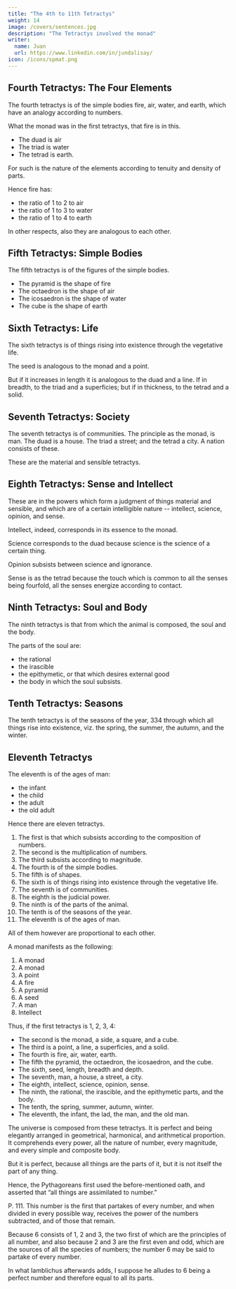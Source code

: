 ```yaml
---
title: "The 4th to 11th Tetractys"
weight: 14
image: /covers/sentences.jpg
description: "The Tetractys involved the monad"
writer:
  name: Juan
  url: https://www.linkedin.com/in/jundalisay/
icon: /icons/spmat.png
---
```





## Fourth Tetractys: The Four Elements

The fourth tetractys is of the simple bodies fire, air, water, and earth, which have an analogy according to numbers. 

What the monad was in the first tetractys, that fire is in this. 
- The duad is air
- The triad is water
- The tetrad is earth. 

For such is the nature of the elements according to tenuity and density of parts. 

Hence fire has:
- the ratio of 1 to 2 to air
- the ratio of 1 to 3 to water
- the ratio of 1 to 4 to earth

In other respects, also they are analogous to each other.


## Fifth Tetractys: Simple Bodies

The fifth tetractys is of the figures of the simple bodies. 

- The pyramid is the shape of fire
- The octaedron is the shape of air 
- The icosaedron is the shape of water
- The cube is the shape of earth


## Sixth Tetractys: Life

The sixth tetractys is of things rising into existence through the vegetative life. 

The seed is analogous to the monad and a point.

But if it increases in length it is analogous to the duad and a line. If in breadth, to the triad and a superficies; but if in thickness, to the tetrad and a solid.


## Seventh Tetractys: Society

The seventh tetractys is of communities. The principle as the monad, is man. The duad is a house. The triad a street; and the tetrad a city. A nation consists of these.

These are the material and sensible tetractys.


## Eighth Tetractys: Sense and Intellect

These are in the powers which form a judgment of things material and sensible, and which are of a certain intelligible nature -- intellect, science, opinion, and sense. 

Intellect, indeed, corresponds in its essence to the monad. 

Science corresponds to the duad because science is the science of a certain thing. 

Opinion subsists between science and ignorance. 

Sense is as the tetrad because the touch which is common to all the senses being fourfold, all the senses energize according to contact.


## Ninth Tetractys: Soul and Body

The ninth tetractys is that from which the animal is composed, the soul and the body. 

The parts of the soul are:
- the rational
- the irascible
- the epithymetic, or that which desires external good
- the body in which the soul subsists.


## Tenth Tetractys: Seasons

The tenth tetractys is of the seasons of the year, 334 through which all things rise into existence, viz. the spring, the summer, the autumn, and the winter.



## Eleventh Tetractys

The eleventh is of the ages of man:
- the infant
- the child
- the adult
- the old adult

Hence there are eleven tetractys. 

1. The first is that which subsists according to the composition of numbers. 
2. The second is the multiplication of numbers. 
3. The third subsists according to magnitude. 
4. The fourth is of the simple bodies. 
5. The fifth is of shapes. 
6. The sixth is of things rising into existence through the vegetative life. 
7. The seventh is of communities. 
8. The eighth is the judicial power. 
9. The ninth is of the parts of the animal. 
10. The tenth is of the seasons of the year.
11. The eleventh is of the ages of man. 

All of them however are proportional to each other. 

A monad manifests as the following:

1. A monad
2. A monad
3. A point
4. A fire
5. A pyramid
6. A seed
7. A man
8. Intellect

Thus, if the first tetractys is 1, 2, 3, 4:
- The second is the monad, a side, a square, and a cube. 
- The third is a point, a line, a superficies, and a solid. 
- The fourth is fire, air, water, earth. 
- The fifth the pyramid, the octaedron, the icosaedron, and the cube. 
- The sixth, seed, length, breadth and depth. 
- The seventh, man, a house, a street, a city. 
- The eighth, intellect, science, opinion, sense. 
- The ninth, the rational, the irascible, and the epithymetic parts, and the body. 
- The tenth, the spring, summer, autumn, winter. 
- The eleventh, the infant, the lad, the man, and the old man.

The universe is composed from these tetractys. It is perfect and being elegantly arranged in geometrical, harmonical, and arithmetical proportion. It comprehends every power, all the nature of number, every magnitude, and every simple and composite body. 

But it is perfect, because all things are the parts of it, but it is not itself the part of any thing. 

Hence, the Pythagoreans first used the before-mentioned oath, and asserted that “all things are assimilated to number.”

P. 111. This number is the first that partakes of every number, and when divided in every possible way, receives the power of the numbers subtracted, and of those that remain.

Because 6 consists of 1, 2 and 3, the two first of which are the principles of all number, and also because 2 and 3 are the first even and odd, which are the sources of all the species of numbers; the number 6 may be said to partake of every number. 

In what Iamblichus afterwards adds, I suppose he alludes to 6 being a perfect number and therefore equal to all its parts.
